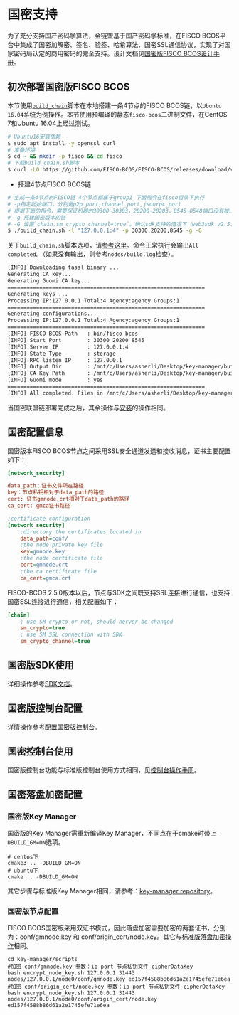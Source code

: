 # 国密支持

为了充分支持国产密码学算法，金链盟基于国产密码学标准，在FISCO BCOS平台中集成了国密加解密、签名、验签、哈希算法、国密SSL通信协议，实现了对国家密码局认定的商用密码的完全支持。设计文档见[国密版FISCO BCOS设计手册](../design/features/guomi.md)。

## 初次部署国密版FISCO BCOS

本节使用[`build_chain`](build_chain.md)脚本在本地搭建一条4节点的FISCO BCOS链，以`Ubuntu 16.04`系统为例操作。本节使用预编译的静态`fisco-bcos`二进制文件，在CentOS 7和Ubuntu 16.04上经过测试。

```bash
# Ubuntu16安装依赖
$ sudo apt install -y openssl curl
# 准备环境
$ cd ~ && mkdir -p fisco && cd fisco
# 下载build_chain.sh脚本
$ curl -LO https://github.com/FISCO-BCOS/FISCO-BCOS/releases/download/v2.6.0/build_chain.sh && chmod u+x build_chain.sh
```

- 搭建4节点FISCO BCOS链

```bash
# 生成一条4节点的FISCO链 4个节点都属于group1 下面指令在fisco目录下执行
# -p指定起始端口，分别是p2p_port,channel_port,jsonrpc_port
# 根据下面的指令，需要保证机器的30300~30303，20200~20203，8545~8548端口没有被占用
# -g 搭建国密版本的链
# -G 设置`chain.sm_crypto_channel=true`。确认sdk支持的情况下（web3sdk v2.5.0+），可以指定-G参数，连接也使用国密SSL
$ ./build_chain.sh -l "127.0.0.1:4" -p 30300,20200,8545 -g -G
```

关于`build_chain.sh`脚本选项，请[参考这里](build_chain.md)。命令正常执行会输出`All completed`。（如果没有输出，则参考`nodes/build.log`检查）。

```bash
[INFO] Downloading tassl binary ...
Generating CA key...
Generating Guomi CA key...
==============================================================
Generating keys ...
Processing IP:127.0.0.1 Total:4 Agency:agency Groups:1
==============================================================
Generating configurations...
Processing IP:127.0.0.1 Total:4 Agency:agency Groups:1
==============================================================
[INFO] FISCO-BCOS Path   : bin/fisco-bcos
[INFO] Start Port        : 30300 20200 8545
[INFO] Server IP         : 127.0.0.1:4
[INFO] State Type        : storage
[INFO] RPC listen IP     : 127.0.0.1
[INFO] Output Dir        : /mnt/c/Users/asherli/Desktop/key-manager/build/nodes
[INFO] CA Key Path       : /mnt/c/Users/asherli/Desktop/key-manager/build/nodes/gmcert/ca.key
[INFO] Guomi mode        : yes
==============================================================
[INFO] All completed. Files in /mnt/c/Users/asherli/Desktop/key-manager/build/nodes
```

当国密联盟链部署完成之后，其余操作与[安装](../installation.md)的操作相同。

## 国密配置信息

国密版本FISCO BCOS节点之间采用SSL安全通道发送和接收消息，证书主要配置如下：

```ini
[network_security]

data_path：证书文件所在路径
key：节点私钥相对于data_path的路径
cert: 证书gmnode.crt相对于data_path的路径
ca_cert: gmca证书路径

;certificate configuration
[network_security]
    ;directory the certificates located in
    data_path=conf/
    ;the node private key file
    key=gmnode.key
    ;the node certificate file
    cert=gmnode.crt
    ;the ca certificate file
    ca_cert=gmca.crt
```

FISCO-BCOS 2.5.0版本以后，节点与SDK之间既支持SSL连接进行通信，也支持国密SSL连接进行通信，相关配置如下：
```ini
[chain]
    ; use SM crypto or not, should nerver be changed
    sm_crypto=true
    ; use SM SSL connection with SDK
    sm_crypto_channel=true
```

## 国密版SDK使用

详细操作参考[SDK文档](../sdk/java_sdk.html#id10)。

## 国密版控制台配置

详情操作参考[配置国密版控制台](../manual/console.html#id11)。

## 国密控制台使用

国密版控制台功能与标准版控制台使用方式相同，见[控制台操作手册](../manual/console.md)。

## 国密落盘加密配置

### 国密版Key Manager

国密版的Key Manager需重新编译Key Manager，不同点在于cmake时带上``` -DBUILD_GM=ON ```选项。

``` shell
# centos下
cmake3 .. -DBUILD_GM=ON
# ubuntu下
cmake .. -DBUILD_GM=ON
```

其它步骤与标准版Key Manager相同，请参考：[key-manager repository](https://github.com/FISCO-BCOS/key-manager)。

### 国密版节点配置

FISCO BCOS国密版采用双证书模式，因此落盘加密需要加密的两套证书，分别为：conf/gmnode.key 和 conf/origin_cert/node.key。其它与[标准版落盘加密操作](./storage_security.md)相同。

``` shell
cd key-manager/scripts
#加密 conf/gmnode.key 参数：ip port 节点私钥文件 cipherDataKey
bash encrypt_node_key.sh 127.0.0.1 31443 nodes/127.0.0.1/node0/conf/gmnode.key ed157f4588b86d61a2e1745efe71e6ea
#加密 conf/origin_cert/node.key 参数：ip port 节点私钥文件 cipherDataKey
bash encrypt_node_key.sh 127.0.0.1 31443 nodes/127.0.0.1/node0/conf/origin_cert/node.key ed157f4588b86d61a2e1745efe71e6ea
```
